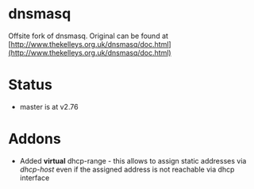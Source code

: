 # dnsmasq
Offsite fork of dnsmasq. Original can be found at [http://www.thekelleys.org.uk/dnsmasq/doc.html](http://www.thekelleys.org.uk/dnsmasq/doc.html)

# Status
- master is at v2.76

# Addons
- Added **virtual** dhcp-range - this allows to assign static addresses via *dhcp-host* even if the assigned address is not reachable via dhcp interface
